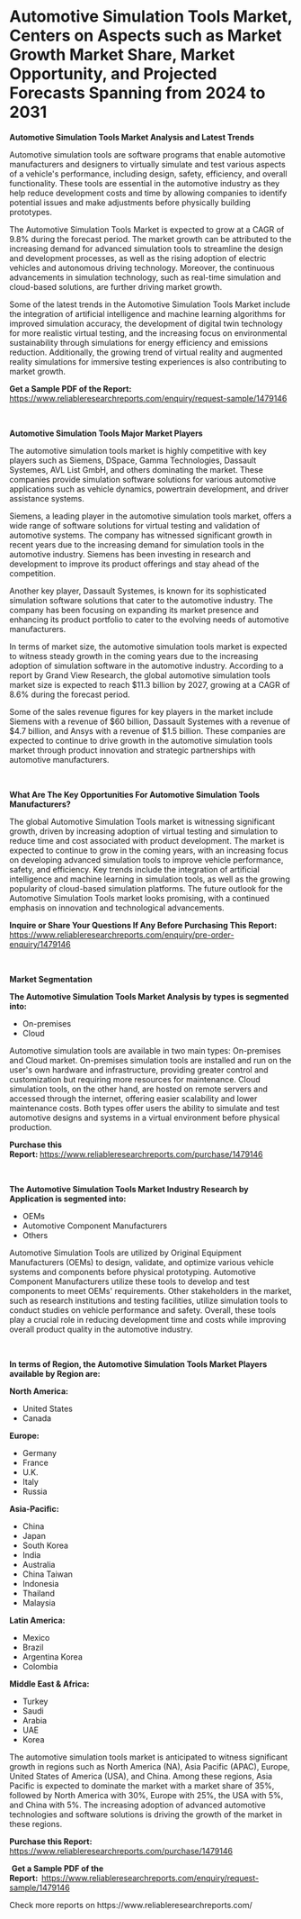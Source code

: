 <p><h1>Automotive Simulation Tools Market, Centers on Aspects such as Market Growth Market Share, Market Opportunity, and Projected Forecasts Spanning from 2024 to 2031</h1></p><p><strong>Automotive Simulation Tools Market Analysis and Latest Trends</strong></p>
<p><p>Automotive simulation tools are software programs that enable automotive manufacturers and designers to virtually simulate and test various aspects of a vehicle's performance, including design, safety, efficiency, and overall functionality. These tools are essential in the automotive industry as they help reduce development costs and time by allowing companies to identify potential issues and make adjustments before physically building prototypes.</p><p>The Automotive Simulation Tools Market is expected to grow at a CAGR of 9.8% during the forecast period. The market growth can be attributed to the increasing demand for advanced simulation tools to streamline the design and development processes, as well as the rising adoption of electric vehicles and autonomous driving technology. Moreover, the continuous advancements in simulation technology, such as real-time simulation and cloud-based solutions, are further driving market growth.</p><p>Some of the latest trends in the Automotive Simulation Tools Market include the integration of artificial intelligence and machine learning algorithms for improved simulation accuracy, the development of digital twin technology for more realistic virtual testing, and the increasing focus on environmental sustainability through simulations for energy efficiency and emissions reduction. Additionally, the growing trend of virtual reality and augmented reality simulations for immersive testing experiences is also contributing to market growth.</p></p>
<p><strong>Get a Sample PDF of the Report:&nbsp;</strong> <a href="https://www.reliableresearchreports.com/enquiry/request-sample/1479146">https://www.reliableresearchreports.com/enquiry/request-sample/1479146</a></p>
<p>&nbsp;</p>
<p><strong>Automotive Simulation Tools Major Market Players</strong></p>
<p><p>The automotive simulation tools market is highly competitive with key players such as Siemens, DSpace, Gamma Technologies, Dassault Systemes, AVL List GmbH, and others dominating the market. These companies provide simulation software solutions for various automotive applications such as vehicle dynamics, powertrain development, and driver assistance systems.</p><p>Siemens, a leading player in the automotive simulation tools market, offers a wide range of software solutions for virtual testing and validation of automotive systems. The company has witnessed significant growth in recent years due to the increasing demand for simulation tools in the automotive industry. Siemens has been investing in research and development to improve its product offerings and stay ahead of the competition.</p><p>Another key player, Dassault Systemes, is known for its sophisticated simulation software solutions that cater to the automotive industry. The company has been focusing on expanding its market presence and enhancing its product portfolio to cater to the evolving needs of automotive manufacturers.</p><p>In terms of market size, the automotive simulation tools market is expected to witness steady growth in the coming years due to the increasing adoption of simulation software in the automotive industry. According to a report by Grand View Research, the global automotive simulation tools market size is expected to reach $11.3 billion by 2027, growing at a CAGR of 8.6% during the forecast period.</p><p>Some of the sales revenue figures for key players in the market include Siemens with a revenue of $60 billion, Dassault Systemes with a revenue of $4.7 billion, and Ansys with a revenue of $1.5 billion. These companies are expected to continue to drive growth in the automotive simulation tools market through product innovation and strategic partnerships with automotive manufacturers.</p></p>
<p>&nbsp;</p>
<p><strong>What Are The Key Opportunities For Automotive Simulation Tools Manufacturers?</strong></p>
<p><p>The global Automotive Simulation Tools market is witnessing significant growth, driven by increasing adoption of virtual testing and simulation to reduce time and cost associated with product development. The market is expected to continue to grow in the coming years, with an increasing focus on developing advanced simulation tools to improve vehicle performance, safety, and efficiency. Key trends include the integration of artificial intelligence and machine learning in simulation tools, as well as the growing popularity of cloud-based simulation platforms. The future outlook for the Automotive Simulation Tools market looks promising, with a continued emphasis on innovation and technological advancements.</p></p>
<p><strong>Inquire or Share Your Questions If Any Before Purchasing This Report:</strong> <a href="https://www.reliableresearchreports.com/enquiry/pre-order-enquiry/1479146">https://www.reliableresearchreports.com/enquiry/pre-order-enquiry/1479146</a></p>
<p>&nbsp;</p>
<p><strong>Market Segmentation</strong></p>
<p><strong>The Automotive Simulation Tools Market Analysis by types is segmented into:</strong></p>
<p><ul><li>On-premises</li><li>Cloud</li></ul></p>
<p><p>Automotive simulation tools are available in two main types: On-premises and Cloud market. On-premises simulation tools are installed and run on the user's own hardware and infrastructure, providing greater control and customization but requiring more resources for maintenance. Cloud simulation tools, on the other hand, are hosted on remote servers and accessed through the internet, offering easier scalability and lower maintenance costs. Both types offer users the ability to simulate and test automotive designs and systems in a virtual environment before physical production.</p></p>
<p><strong>Purchase this Report:&nbsp;</strong><a href="https://www.reliableresearchreports.com/purchase/1479146">https://www.reliableresearchreports.com/purchase/1479146</a></p>
<p>&nbsp;</p>
<p><strong>The Automotive Simulation Tools Market Industry Research by Application is segmented into:</strong></p>
<p><ul><li>OEMs</li><li>Automotive Component Manufacturers</li><li>Others</li></ul></p>
<p><p>Automotive Simulation Tools are utilized by Original Equipment Manufacturers (OEMs) to design, validate, and optimize various vehicle systems and components before physical prototyping. Automotive Component Manufacturers utilize these tools to develop and test components to meet OEMs' requirements. Other stakeholders in the market, such as research institutions and testing facilities, utilize simulation tools to conduct studies on vehicle performance and safety. Overall, these tools play a crucial role in reducing development time and costs while improving overall product quality in the automotive industry.</p></p>
<p>&nbsp;</p>
<p><strong>In terms of Region, the Automotive Simulation Tools Market Players available by Region are:</strong></p>
<p>
    <p> <strong> North America: </strong>
        <ul>
            <li>United States</li>
            <li>Canada</li>
        </ul>
        </p> 
    <p> <strong> Europe: </strong>
        <ul>
            <li>Germany</li>
            <li>France</li>
            <li>U.K.</li>
            <li>Italy</li>
            <li>Russia</li>
        </ul>
        </p> 
    <p> <strong> Asia-Pacific: </strong>
        <ul>
            <li>China</li>
            <li>Japan</li>
            <li>South Korea</li>
            <li>India</li>
            <li>Australia</li>
            <li>China Taiwan</li>
            <li>Indonesia</li>
            <li>Thailand</li>
            <li>Malaysia</li>
        </ul>
        </p> 
    <p> <strong> Latin America: </strong>
        <ul>
            <li>Mexico</li>
            <li>Brazil</li>
            <li>Argentina Korea</li>
            <li>Colombia</li>
        </ul>
        </p> 
    <p> <strong> Middle East & Africa: </strong>
        <ul>
            <li>Turkey</li>
            <li>Saudi</li>
            <li>Arabia</li>
            <li>UAE</li>
            <li>Korea</li>
        </ul>
    </p>
    </p>
<p><p>The automotive simulation tools market is anticipated to witness significant growth in regions such as North America (NA), Asia Pacific (APAC), Europe, United States of America (USA), and China. Among these regions, Asia Pacific is expected to dominate the market with a market share of 35%, followed by North America with 30%, Europe with 25%, the USA with 5%, and China with 5%. The increasing adoption of advanced automotive technologies and software solutions is driving the growth of the market in these regions.</p></p>
<p><strong>Purchase this Report: </strong><a href="https://www.reliableresearchreports.com/purchase/1479146">https://www.reliableresearchreports.com/purchase/1479146</a></p>
<p>&nbsp;<strong>Get a Sample PDF of the Report:&nbsp;&nbsp;</strong><a href="https://www.reliableresearchreports.com/enquiry/request-sample/1479146">https://www.reliableresearchreports.com/enquiry/request-sample/1479146</a></p>
<p><strong></strong></p>
<p>Check more reports on https://www.reliableresearchreports.com/</p>